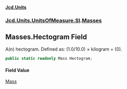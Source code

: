 #### [Jcd.Units](index.md 'index')
### [Jcd.Units.UnitsOfMeasure.SI](Jcd.Units.UnitsOfMeasure.SI.md 'Jcd.Units.UnitsOfMeasure.SI').[Masses](Masses.md 'Jcd.Units.UnitsOfMeasure.SI.Masses')

## Masses.Hectogram Field

A(n) hectogram. Defined as: (1.0/10.0) × kilogram + (0).

```csharp
public static readonly Mass Hectogram;
```

#### Field Value
[Mass](Mass.md 'Jcd.Units.UnitTypes.Mass')